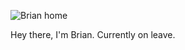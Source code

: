 ![Brian home](https://scontent-lga3-1.xx.fbcdn.net/hphotos-xta1/v/t1.0-9/12109127_1075811102430093_4490510271779491400_n.jpg?oh=bf5446306a8a5bfbc9c29ece8bf0d73c&oe=575AE396)

Hey there, I'm Brian. Currently on leave.